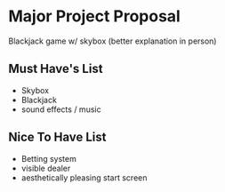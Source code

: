 # Major Project Proposal

Blackjack game w/ skybox (better explanation in person)

## Must Have's List

- Skybox
- Blackjack
- sound effects / music

## Nice To Have List

- Betting system
- visible dealer
- aesthetically pleasing start screen

